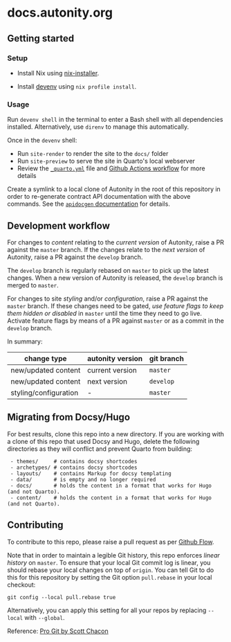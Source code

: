 # docs.autonity.org

## Getting started

### Setup

- Install Nix using [nix-installer](https://zero-to-nix.com/start/install).

- Install [devenv](https://devenv.sh/getting-started/#__tabbed_2_2) using
  `nix profile install`.

### Usage

Run `devenv shell` in the terminal to enter a Bash shell with all dependencies
installed. Alternatively, use `direnv` to manage this automatically.

Once in the `devenv` shell:

- Run `site-render` to render the site to the `docs/` folder
- Run `site-preview` to serve the site in Quarto's local webserver
- Review the [`_quarto.yml`](_quarto.yml) file and [Github Actions workflow](.github/workflows/gh-pages.yml) for more details

Create a symlink to a local clone of Autonity in the root of this repository in
order to re-generate contract API documentation with the above commands. See
the [`apidocgen` documentation](./_apidocgen/README.md) for details.

## Development workflow

For changes to *content* relating to the *current version* of Autonity, raise a PR against the `master` branch. If the changes relate to the *next version* of Autonity, raise a PR against the `develop` branch.

The `develop` branch is regularly rebased on `master` to pick up the latest changes. When a new version of Autonity is released, the `develop` branch is merged to `master`.

For changes to site *styling* and/or *configuration*, raise a PR against the `master` branch. If these changes need to be gated, _use feature flags to keep them hidden or disabled_ in `master` until the time they need to go live. Activate feature flags by means of a PR against `master` or as a commit in the `develop` branch.

In summary:

| change type | autonity version | git branch |
|-|-|-|
| new/updated content | current version | `master` |
| new/updated content | next version | `develop` |
| styling/configuration | - | `master` |

## Migrating from Docsy/Hugo

For best results, clone this repo into a new directory. If you are working with a clone of this repo that used Docsy and Hugo, delete the following directories as they will conflict and prevent Quarto from building:

``` env
 - themes/     # contains docsy shortcodes
 - archetypes/ # contains docsy shortcodes
 - layouts/    # contains Markup for docsy templating
 - data/       # is empty and no longer required
 - docs/       # holds the content in a format that works for Hugo (and not Quarto).
 - content/    # holds the content in a format that works for Hugo (and not Quarto). 
```

## Contributing

To contribute to this repo, please raise a pull request as per [Github Flow](https://docs.github.com/en/get-started/quickstart/github-flow).

Note that in order to maintain a legible Git history, this repo enforces _linear history_ on `master`. To ensure that your local Git commit log is linear, you should rebase your local changes on top of `origin`. You can tell Git to do this for this repository by setting the Git option `pull.rebase` in your local checkout:

```
git config --local pull.rebase true
```

Alternatively, you can apply this setting for all your repos by replacing `--local` with `--global`.

Reference: [Pro Git by Scott Chacon](https://git-scm.com/book/en/v2)
